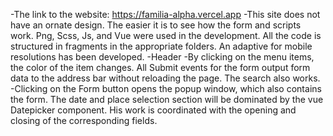 -The link to the website:  https://familia-alpha.vercel.app
-This site does not have an ornate design. The easier it is to see how the form and scripts work. 
Png, Scss, Js, and Vue were used in the development. All the code is structured in fragments in the appropriate folders.
An adaptive for mobile resolutions has been developed. 
-Header
-By clicking on the menu items, the color of the item changes. 
All Submit events for the form output form data to the address bar without reloading the page.
The search also works.
-Clicking on the Form button opens the popup window, which also contains the form.
The date and place selection section will be dominated by the vue Datepicker component. 
His work is coordinated with the opening and closing of the corresponding fields.
